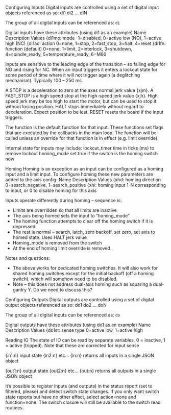 Configuring Inputs
Digital inputs are controlled using a set of digital input objects referenced as so:
di1
di2
…
diN

The group of all digital inputs can be referenced as: `di`

Digital inputs have these attributes (using di1 as an example)
Name	Description	Values
{di1mo:	mode	-1=disabled, 0=active low (NO), 1=active high (NC)
{di1ac:	action	0=none, 1=stop, 2=fast_stop, 3=halt, 4=reset
{di1fn:	function (default)	0=none, 1=limit, 2=interlock, 3=shutdown, 4=spindle_ready, 5=temperature_ready, 6=M66

Inputs are sensitive to the leading edge of the transition – so falling edge for NO and rising for NC. When an input triggers it enters a lockout state for some period of time where it will not trigger again (a deglitching mechanism). Typically 100 – 250 ms.

A STOP is a deceleration to zero at the axes normal jerk value {xjm}. A FAST_STOP is a high speed stop at the high-speed jerk value {xjh}. High speed jerk may be too high to start the motor, but can be used to stop it without losing position. HALT stops immediately without regard to deceleration. Expect position to be lost. RESET resets the board if the input triggers.

The function is the default function for that input. These functions set flags that are executed by the callbacks in the main loop. The function will be called unless an override for that function is in effect (e.g. limit override).

Internal state for inputs may include:
lockout_timer		time in ticks (ms) to remove lockout
homing_mode		set true if the switch is the homing switch now

Homing
Homing is an exception as an input can be configured as a homing input and a limit input. To configure homing these new parameters are added to the axis config:
Name	Description	Values
{xhd:	homing direction	0=search_negative, 1=search_positive
{xhi:	homing input	1-N corresponding to input, or 0 to disable homing for this axis

Inputs operate differently during homing – sequence is:
- Limits are overridden so that all limits are inactive
- The axis being homed sets the input to “homing_mode”
- The homing function attempts to clear off the homing switch if it is depressed
- The rest is normal – search, latch, zero backoff, set zero, set axis to homed state. Uses HALT jerk value
- Homing_mode is removed from the switch
- At the end of homing limit override is removed.

Notes and questions:
-	The above works for dedicated homing switches. It will also work for shared homing switches except for the initial backoff (off a homing switch), which will somehow need to be disabled.
-	Note – this does not address dual-axis homing such as squaring a dual-gantry Y. Do we need to discuss this?

Configuring Outputs
Digital outputs are controlled using a set of digital output objects referenced as so:
do1
do2
…
doN

The group of all digital inputs can be referenced as: `do`

Digital outputs have these attributes (using do1 as an example)
Name	Description	Values
{do1st:	sense type	0=active low, 1=active high
<tbd>		

Reading IO
The state of IO can be read by separate variables. 0 = inactive, 1 = active (tripped). Note that these are corrected for input sense

{in1:n}		input state
{in2:n}		etc…
{in:n}		returns all inputs in a single JSON object

{out1:n}	output state
{out2:n}	etc…
{out:n}		returns all outputs in a single JSON object

It’s possible to register inputs (and outputs) in the status report (set to filtered, please) and detect switch state changes. If you only want switch state reports but have no other effect, select action=none and function=none. The switch closure will still be available to the switch read routines.
